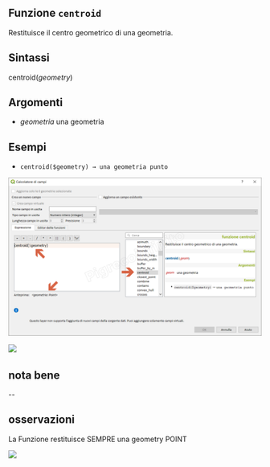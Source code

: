 ## Funzione `centroid`

Restituisce il centro geometrico di una geometria.

## Sintassi

centroid(*geometry*)

## Argomenti

* *geometria* una geometria

## Esempi

* `centroid($geometry) → una geometria punto`

![](/img/geometria/centroid/centroid0.png)

![](/img/geometria/centroid/centroid1.png)

## nota bene

--

## osservazioni

La Funzione restituisce SEMPRE una geometry POINT

![](/img/geometria/centroid/centroid2.png)

